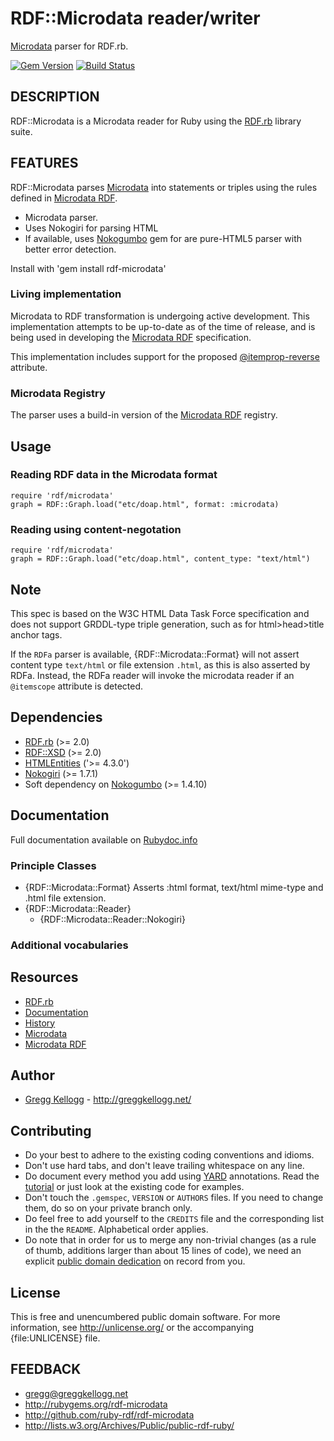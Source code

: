 # RDF::Microdata reader/writer

[Microdata][] parser for RDF.rb.

[![Gem Version](https://badge.fury.io/rb/rdf-microdata.png)](http://badge.fury.io/rb/rdf-microdata)
[![Build Status](https://secure.travis-ci.org/ruby-rdf/rdf-microdata.png?branch=master)](http://travis-ci.org/ruby-rdf/rdf-microdata)

## DESCRIPTION
RDF::Microdata is a Microdata reader for Ruby using the [RDF.rb][RDF.rb] library suite.

## FEATURES
RDF::Microdata parses [Microdata][] into statements or triples using the rules defined in [Microdata RDF][].

* Microdata parser.
* Uses Nokogiri for parsing HTML
* If available, uses [Nokogumbo][] gem for are pure-HTML5 parser with better error detection.

Install with 'gem install rdf-microdata'

### Living implementation
Microdata to RDF transformation is undergoing active development. This implementation attempts to be up-to-date
as of the time of release, and is being used in developing the [Microdata RDF][] specification.

This implementation includes support for the proposed [@itemprop-reverse](https://www.w3.org/wiki/WebSchemas/InverseProperties#Proposed_Action:_New_attribute_.40itemprop-reverse) attribute.

### Microdata Registry
The parser uses a build-in version of the [Microdata RDF][] registry.

## Usage

### Reading RDF data in the Microdata format

    require 'rdf/microdata'
    graph = RDF::Graph.load("etc/doap.html", format: :microdata)

### Reading using content-negotation

    require 'rdf/microdata'
    graph = RDF::Graph.load("etc/doap.html", content_type: "text/html")
    
## Note
This spec is based on the W3C HTML Data Task Force specification and does not support
GRDDL-type triple generation, such as for html>head>title anchor tags.

If the `RDFa` parser is available, {RDF::Microdata::Format} will not assert content type `text/html` or file extension `.html`, as this is also asserted by RDFa. Instead, the RDFa reader will invoke the microdata reader if an `@itemscope` attribute is detected.
  
## Dependencies
* [RDF.rb](http://rubygems.org/gems/rdf) (>= 2.0)
* [RDF::XSD](http://rubygems.org/gems/rdf-xsd) (>= 2.0)
* [HTMLEntities](https://rubygems.org/gems/htmlentities) ('>= 4.3.0')
* [Nokogiri](http://rubygems.org/gems/nokogiri) (>= 1.7.1)
* Soft dependency on [Nokogumbo](https://github.com/rubys/nokogumbo) (>= 1.4.10)

## Documentation
Full documentation available on [Rubydoc.info][Microdata doc]

### Principle Classes
* {RDF::Microdata::Format}
  Asserts :html format, text/html mime-type and .html file extension.
* {RDF::Microdata::Reader}
  * {RDF::Microdata::Reader::Nokogiri}

### Additional vocabularies

## Resources
* [RDF.rb][RDF.rb]
* [Documentation](http://rdf.rubyforge.org/microdata)
* [History](file:History.md)
* [Microdata][]
* [Microdata RDF][]

## Author
* [Gregg Kellogg](http://github.com/gkellogg) - <http://greggkellogg.net/>

## Contributing

* Do your best to adhere to the existing coding conventions and idioms.
* Don't use hard tabs, and don't leave trailing whitespace on any line.
* Do document every method you add using [YARD][] annotations. Read the
  [tutorial][YARD-GS] or just look at the existing code for examples.
* Don't touch the `.gemspec`, `VERSION` or `AUTHORS` files. If you need to
  change them, do so on your private branch only.
* Do feel free to add yourself to the `CREDITS` file and the corresponding
  list in the the `README`. Alphabetical order applies.
* Do note that in order for us to merge any non-trivial changes (as a rule
  of thumb, additions larger than about 15 lines of code), we need an
  explicit [public domain dedication][PDD] on record from you.

## License

This is free and unencumbered public domain software. For more information,
see <http://unlicense.org/> or the accompanying {file:UNLICENSE} file.

## FEEDBACK

* gregg@greggkellogg.net
* <http://rubygems.org/rdf-microdata>
* <http://github.com/ruby-rdf/rdf-microdata>
* <http://lists.w3.org/Archives/Public/public-rdf-ruby/>

[RDF.rb]:           https://github.com/ruby-rdf/rdf
[YARD]:             http://yardoc.org/
[YARD-GS]:          http://rubydoc.info/docs/yard/file/docs/GettingStarted.md
[PDD]:              http://lists.w3.org/Archives/Public/public-rdf-ruby/2010May/0013.html
[Microdata]:        http://dev.w3.org/html5/md/Overview.html                                      "HTML Microdata"
[Microdata RDF]:    http://dvcs.w3.org/hg/htmldata/raw-file/default/microdata-rdf/index.html     "Microdata to RDF"
[Microdata doc]:    http://rubydoc.info/github/ruby-rdf/rdf-microdata/frames
[Nokogumbo]:        https://github.com/rubys/nokogumbo/#readme
